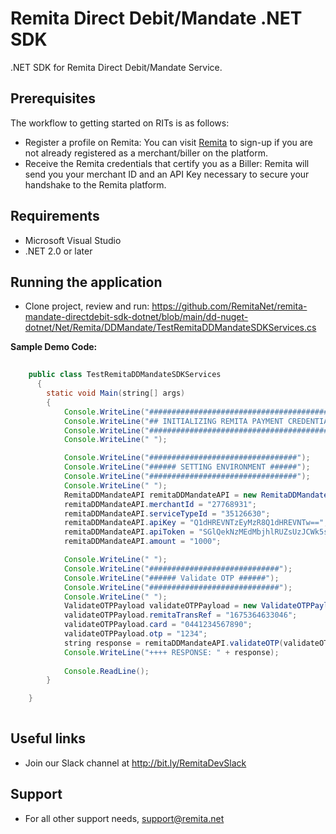 # Remita Direct Debit/Mandate .NET SDK
.NET SDK for Remita Direct Debit/Mandate Service.

## Prerequisites
The workflow to getting started on RITs is as follows:

*  Register a profile on Remita: You can visit [Remita](https://login.remita.net) to sign-up if you are not already registered as a merchant/biller on the platform.
*  Receive the Remita credentials that certify you as a Biller: Remita will send you your merchant ID and an API Key necessary to secure your handshake to the Remita platform.
## Requirements
*  Microsoft Visual Studio 
* .NET 2.0 or later

## Running the application
*  Clone project, review and run:
   https://github.com/RemitaNet/remita-mandate-directdebit-sdk-dotnet/blob/main/dd-nuget-dotnet/Net/Remita/DDMandate/TestRemitaDDMandateSDKServices.cs

**Sample Demo Code:**
```java
	
	public class TestRemitaDDMandateSDKServices
      {
        static void Main(string[] args)
        {
            Console.WriteLine("#########################################################");
            Console.WriteLine("## INITIALIZING REMITA PAYMENT CREDENTIALS AND GATEWAY ##");
            Console.WriteLine("#########################################################");
            Console.WriteLine(" ");

            Console.WriteLine("#################################");
            Console.WriteLine("###### SETTING ENVIRONMENT ######");
            Console.WriteLine("#################################");
            Console.WriteLine(" ");
            RemitaDDMandateAPI remitaDDMandateAPI = new RemitaDDMandateAPI(EnvironmentConfig.TEST);
            remitaDDMandateAPI.merchantId = "27768931";
            remitaDDMandateAPI.serviceTypeId = "35126630";
            remitaDDMandateAPI.apiKey = "Q1dHREVNTzEyMzR8Q1dHREVNTw==";
            remitaDDMandateAPI.apiToken = "SGlQekNzMEdMbjhlRUZsUzJCWk5saDB6SU14Zk15djR4WmkxaUpDTll6bGIxRCs4UkVvaGhnPT0=";
            remitaDDMandateAPI.amount = "1000";

            Console.WriteLine(" ");
            Console.WriteLine("#############################");
            Console.WriteLine("###### Validate OTP ######");
            Console.WriteLine("#############################");
            Console.WriteLine(" ");
            ValidateOTPPayload validateOTPPayload = new ValidateOTPPayload();
            validateOTPPayload.remitaTransRef = "1675364633046";
            validateOTPPayload.card = "0441234567890";
            validateOTPPayload.otp = "1234";
            string response = remitaDDMandateAPI.validateOTP(validateOTPPayload);
            Console.WriteLine("++++ RESPONSE: " + response);
           
            Console.ReadLine();
        }

    }
	
```

## Useful links
* Join our Slack channel at http://bit.ly/RemitaDevSlack
    
## Support
- For all other support needs, support@remita.net
